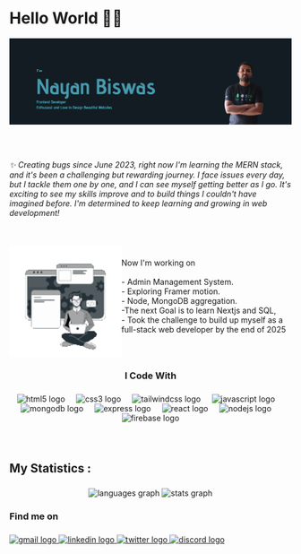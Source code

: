 
<h1 align="left">Hello World 👨‍💻</h1>


<div align="center">
  <img src="./GitHubBanner.png" alt="GitHub Banner" style="width: 110%; max-height: 600px;" />
</div>



###

<br clear="both">

<h6 align="left">✨ Creating bugs since June 2023, right now I'm learning the MERN stack, and it's been a challenging but rewarding journey. I face issues every day, but I tackle them one by one, and I can see myself getting better as I go. It's exciting to see my skills improve and to build things I couldn't have imagined before. I'm determined to keep learning and growing in web development!</h6>

###

<br clear="both">

<img align="left" height="200" src="./codingAvatar.gif"  />

###

<p align="left">Now I'm working on<br>
  <br>- Admin Management System.
  <br>- Exploring Framer motion.
  <br>-  Node, MongoDB aggregation.
  <br>-The next Goal is to learn Nextjs and  SQL,
  <br>- Took the challenge to build up myself as a full-stack web developer by the end of 2025</p>

###

###

<br clear="both">

<h3 align="center">I Code With</h3>

###

<div align="center">
  <img src="https://cdn.jsdelivr.net/gh/devicons/devicon/icons/html5/html5-original.svg" height="40" alt="html5 logo"  />
  <img width="12" />
  <img src="https://cdn.jsdelivr.net/gh/devicons/devicon/icons/css3/css3-original.svg" height="40" alt="css3 logo"  />
  <img width="12" />
  <img src="https://cdn.jsdelivr.net/gh/devicons/devicon/icons/tailwindcss/tailwindcss-original-wordmark.svg" height="40" alt="tailwindcss logo"  />
  <img width="12" />
  <img src="https://cdn.jsdelivr.net/gh/devicons/devicon/icons/javascript/javascript-original.svg" height="40" alt="javascript logo"  />
  <img width="12" />
  <img src="https://cdn.jsdelivr.net/gh/devicons/devicon/icons/mongodb/mongodb-original.svg" height="40" alt="mongodb logo"  />
  <img width="12" />
  <img src="https://cdn.jsdelivr.net/gh/devicons/devicon/icons/express/express-original.svg" height="40" alt="express logo"  />
  <img width="12" />
  <img src="https://cdn.jsdelivr.net/gh/devicons/devicon/icons/react/react-original.svg" height="40" alt="react logo"  />
  <img width="12" />
  <img src="https://cdn.jsdelivr.net/gh/devicons/devicon/icons/nodejs/nodejs-original.svg" height="40" alt="nodejs logo"  />
  <img width="12" />
  <img src="https://cdn.jsdelivr.net/gh/devicons/devicon/icons/firebase/firebase-plain-wordmark.svg" height="40" alt="firebase logo"  />
</div>

###

<br clear="both">

<h2 align="left">My Statistics :</h4>

###

<div align="center">
   <img src="https://github-readme-stats.vercel.app/api/top-langs?username=Dev-NayanBiswas&locale=en&hide_title=false&layout=compact&card_width=320&langs_count=5&theme=dracula&hide_border=false&order=2" height="150" alt="languages graph"  />
  <img src="https://github-readme-stats.vercel.app/api?username=Dev-NayanBiswas&hide_title=false&hide_rank=false&show_icons=true&include_all_commits=true&count_private=true&disable_animations=false&theme=dracula&locale=en&hide_border=false&order=1" height="250" alt="stats graph"  />
 
</div>

###
<h3 align="left">Find me on</h3>

###

<div align="left">
  <a href="https://mail.google.com/mail/" target="_blank">
    <img src="https://raw.githubusercontent.com/maurodesouza/profile-readme-generator/master/src/assets/icons/social/gmail/default.svg" width="52" height="40" alt="gmail logo"  />
  </a>
  <a href="www.linkedin.com/in/nayan-biswas1996" target="_blank">
    <img src="https://raw.githubusercontent.com/maurodesouza/profile-readme-generator/master/src/assets/icons/social/linkedin/default.svg" width="52" height="40" alt="linkedin logo"/>
  </a>
  <a href="https://x.com/DevNayanBiswas" target="_blank">
    <img src="https://raw.githubusercontent.com/maurodesouza/profile-readme-generator/master/src/assets/icons/social/twitter/default.svg" width="52" height="40" alt="twitter logo" />
  </a>
  <a href="https://discord.com/nayandev" target="_blank">
    <img src="https://raw.githubusercontent.com/maurodesouza/profile-readme-generator/master/src/assets/icons/social/discord/default.svg" width="52" height="40" alt="discord logo"/>
  </a>
</div>


###



